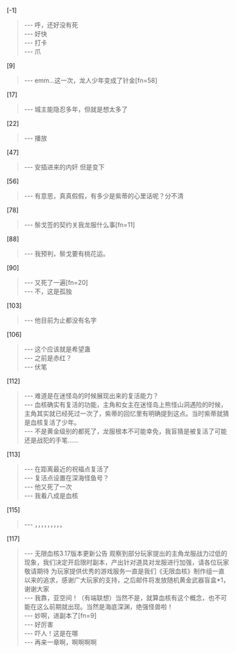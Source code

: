 
[-1] 
>--- 呼，还好没有死<br>
>--- 好快<br>
>--- 打卡<br>
>--- 爪<br>

[9] 
>--- emm…这一次，龙人少年变成了针金[fn=58]<br>

[17] 
>--- 城主能隐忍多年，但就是想太多了<br>

[22] 
>--- 播放<br>

[47] 
>--- 安插进来的内奸
但是变下<br>

[56] 
>--- 有意思，真真假假，有多少是紫蒂的心里话呢？分不清<br>

[78] 
>--- 鬃戈签的契约关我龙服什么事[fn=11]<br>

[88] 
>--- 我预判，鬃戈要有桃花运。<br>

[90] 
>--- 又死了一遍[fn=20]<br>
>--- 不，这是孤独<br>

[103] 
>--- 他目前为止都没有名字<br>

[106] 
>--- 这个应该就是希望蛊<br>
>--- 之前是赤红？<br>
>--- 伏笔<br>

[112] 
>--- 难道是在迷怪岛的时候展现出来的复活能力？<br>
>--- 血核确实有复活的功能，主角和女主在迷怪岛上熊怪山洞遇险的时候，主角其实就已经死过一次了，紫蒂的回忆里有明确提到这点。当时紫蒂就猜是血核复活了少年。<br>
>--- 不是黄金级别的都死了，龙服根本不可能幸免，我盲猜是被复活了可能还是战犯的手笔……<br>

[113] 
>--- 在距离最近的祝福点复活了<br>
>--- 复活点设置在深海怪鱼号？<br>
>--- 他又死了一次<br>
>--- 我看八成是血核<br>

[115] 
>--- ，，，，，，，，，<br>

[117] 
>--- 无限血核3.17版本更新公告
观察到部分玩家提出的主角龙服战力过低的现象，我们决定开启限时副本，产出针对道具对龙服进行加强，请各位玩家敬请期待
为玩家提供优秀的游戏服务一直是我们《无限血核》制作组一直以来的追求，感谢广大玩家的支持，之后邮件将发放随机黄金武器盲盒*1，谢谢大家<br>
>--- 我靠，亚空间！（有端联想）当然不是，就算血核有这个概念，也不可能在这么前期就出现。当然是海底深渊，绝强怪兽啦！<br>
>--- 妙啊，进副本了[fn=9]<br>
>--- 好厉害<br>
>--- 吓人！这是在哪<br>
>--- 再来一章啊，啊啊啊啊<br>
